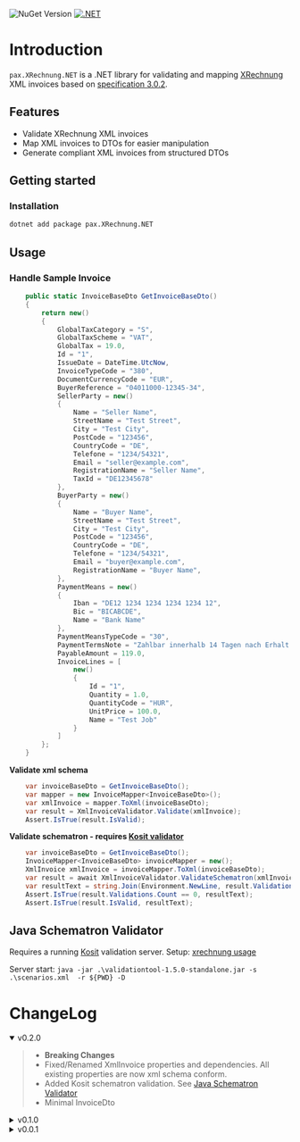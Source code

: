 ![NuGet Version](https://img.shields.io/nuget/v/pax.XRechnung.NET)
[![.NET](https://github.com/ipax77/pax.XRechnung.NET/actions/workflows/dotnet.yml/badge.svg)](https://github.com/ipax77/pax.XRechnung.NET/actions/workflows/dotnet.yml)

# Introduction

`pax.XRechnung.NET` is a .NET library for validating and mapping [XRechnung](https://xeinkauf.de/xrechnung/) XML invoices based on [specification 3.0.2](https://xeinkauf.de/app/uploads/2024/07/302-XRechnung-2024-06-20.pdf).

## Features
- Validate XRechnung XML invoices
- Map XML invoices to DTOs for easier manipulation
- Generate compliant XML invoices from structured DTOs

## Getting started

### Installation

```bash
dotnet add package pax.XRechnung.NET
```

## Usage

### Handle Sample Invoice
```csharp
    public static InvoiceBaseDto GetInvoiceBaseDto()
    {
        return new()
        {
            GlobalTaxCategory = "S",
            GlobalTaxScheme = "VAT",
            GlobalTax = 19.0,
            Id = "1",
            IssueDate = DateTime.UtcNow,
            InvoiceTypeCode = "380",
            DocumentCurrencyCode = "EUR",
            BuyerReference = "04011000-12345-34",
            SellerParty = new()
            {
                Name = "Seller Name",
                StreetName = "Test Street",
                City = "Test City",
                PostCode = "123456",
                CountryCode = "DE",
                Telefone = "1234/54321",
                Email = "seller@example.com",
                RegistrationName = "Seller Name",
                TaxId = "DE12345678"
            },
            BuyerParty = new()
            {
                Name = "Buyer Name",
                StreetName = "Test Street",
                City = "Test City",
                PostCode = "123456",
                CountryCode = "DE",
                Telefone = "1234/54321",
                Email = "buyer@example.com",
                RegistrationName = "Buyer Name",
            },
            PaymentMeans = new()
            {
                Iban = "DE12 1234 1234 1234 1234 12",
                Bic = "BICABCDE",
                Name = "Bank Name"
            },
            PaymentMeansTypeCode = "30",
            PaymentTermsNote = "Zahlbar innerhalb 14 Tagen nach Erhalt der Rechnung.",
            PayableAmount = 119.0,
            InvoiceLines = [
                new()
                {
                    Id = "1",
                    Quantity = 1.0,
                    QuantityCode = "HUR",
                    UnitPrice = 100.0,
                    Name = "Test Job"
                }
            ]
        };
    }
```
**Validate xml schema**
```csharp
    var invoiceBaseDto = GetInvoiceBaseDto();
    var mapper = new InvoiceMapper<InvoiceBaseDto>();
    var xmlInvoice = mapper.ToXml(invoiceBaseDto);
    var result = XmlInvoiceValidator.Validate(xmlInvoice);
    Assert.IsTrue(result.IsValid);
```
**Validate schematron - requires [Kosit validator](#java-schematron-validator)**
```csharp
    var invoiceBaseDto = GetInvoiceBaseDto();
    InvoiceMapper<InvoiceBaseDto> invoiceMapper = new();
    XmlInvoice xmlInvoice = invoiceMapper.ToXml(invoiceBaseDto);
    var result = await XmlInvoiceValidator.ValidateSchematron(xmlInvoice);
    var resultText = string.Join(Environment.NewLine, result.Validations.Select(s => $"{s.Severity}:\t{s.Message}"));
    Assert.IsTrue(result.Validations.Count == 0, resultText);
    Assert.IsTrue(result.IsValid, resultText);
```

## Java Schematron Validator
Requires a running [Kosit](https://github.com/itplr-kosit/validator) validation server. Setup: [xrechnung usage](https://github.com/itplr-kosit/validator-configuration-xrechnung/blob/master/docs/usage.md)

Server start:
`java -jar .\validationtool-1.5.0-standalone.jar -s .\scenarios.xml  -r ${PWD} -D`

# ChangeLog

<details open="open"><summary>v0.2.0</summary>

>- **Breaking Changes**
>- Fixed/Renamed XmlInvoice properties and dependencies. All existing properties are now xml schema conform.
>- Added Kosit schematron validation. See [Java Schematron Validator](#java-schematron-validator)
>- Minimal InvoiceDto

</details>

<details><summary>v0.1.0</summary>

>- **Breaking Changes**
>- Added FinancialInstitutionBranch to FinancialAccountType (XmlPaymentInstructions)
>- Seller/Buyer cleanup and reference XmlParty
>- Changed XmlAdditionalDocumentReference to XmlAdditionalDocumentReferences as list

</details>

<details><summary>v0.0.1</summary>

>- Initial release
>- Support for invoice validation and serialization
>- Partial DTO implementation

</details>

